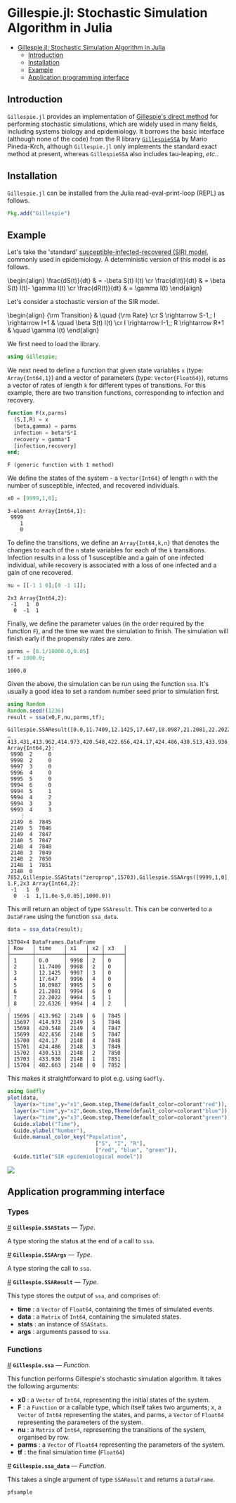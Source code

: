 
<a id='Gillespie.jl:-Stochastic-Simulation-Algorithm-in-Julia-1'></a>

# Gillespie.jl: Stochastic Simulation Algorithm in Julia

- [Gillespie.jl: Stochastic Simulation Algorithm in Julia](index.md#Gillespie.jl:-Stochastic-Simulation-Algorithm-in-Julia-1)
    - [Introduction](index.md#Introduction-1)
    - [Installation](index.md#Installation-1)
    - [Example](index.md#Example-1)
    - [Application programming interface](index.md#Application-programming-interface-1)


<a id='Introduction-1'></a>

## Introduction


`Gillespie.jl` provides an implementation of [Gillespie's direct method](http://en.wikipedia.org/wiki/Gillespie_algorithm) for performing stochastic simulations, which are widely used in many fields, including systems biology and epidemiology. It borrows the basic interface (although none of the code) from the R library [`GillespieSSA`](http://www.jstatsoft.org/v25/i12/paper) by Mario Pineda-Krch, although `Gillespie.jl` only implements the standard exact method at present, whereas `GillespieSSA` also includes tau-leaping, *etc.*.


<a id='Installation-1'></a>

## Installation


`Gillespie.jl` can be installed from the Julia read-eval-print-loop (REPL) as follows.


```julia
Pkg.add("Gillespie")
```


<a id='Example-1'></a>

## Example


Let's take the 'standard' [susceptible-infected-recovered (SIR) model]((https://en.wikipedia.org/wiki/Compartmental_models_in_epidemiology#The_SIR_model_without_vital_dynamics)), commonly used in epidemiology. A deterministic version of this model is as follows.


\begin{align} \frac{dS(t)}{dt}  & = -\beta S(t) I(t) \cr \frac{dI(t)}{dt}  & = \beta S(t) I(t)- \gamma I(t) \cr \frac{dR(t)}{dt}  & = \gamma I(t) \end{align}


Let's consider a stochastic version of the SIR model.


\begin{align} {\rm Transition} & \quad {\rm Rate} \cr S  \rightarrow S-1,\; I \rightarrow I+1 & \quad \beta S(t) I(t) \cr I  \rightarrow I-1,\; R \rightarrow R+1 & \quad \gamma I(t) \end{align}


We first need to load the library.


```julia
using Gillespie;
```


We next need to define a function that given state variables `x` (type: `Array{Int64,1}`) and a vector of parameters (type: `Vector{Float64}`), returns a vector of rates of length `k` for different types of transitions. For this example, there are two transition functions, corresponding to infection and recovery.


```julia
function F(x,parms)
  (S,I,R) = x
  (beta,gamma) = parms
  infection = beta*S*I
  recovery = gamma*I
  [infection,recovery]
end;
```

```
F (generic function with 1 method)
```


We define the states of the system - a `Vector{Int64}` of length `n` with the number of susceptible, infected, and recovered individuals.


```julia
x0 = [9999,1,0];
```

```
3-element Array{Int64,1}:
 9999
    1
    0
```


To define the transitions, we define an `Array{Int64,k,n}` that denotes the changes to each of the `n` state variables for each of the `k` transitions. Infection results in a loss of 1 susceptible and a gain of one infected individual, while recovery is associated with a loss of one infected and a gain of one recovered.


```julia
nu = [[-1 1 0];[0 -1 1]];
```

```
2x3 Array{Int64,2}:
 -1   1  0
  0  -1  1
```


Finally, we define the parameter values (in the order required by the function `F`), and the time we want the simulation to finish. The simulation will finish early if the propensity rates are zero.


```julia
parms = [0.1/10000.0,0.05]
tf = 1000.0;
```

```
1000.0
```


Given the above, the simulation can be run using the function `ssa`. It's usually a good idea to set a random number seed prior to simulation first.


```julia
using Random
Random.seed!(1236)
result = ssa(x0,F,nu,parms,tf);
```

```
Gillespie.SSAResult([0.0,11.7409,12.1425,17.647,18.0987,21.2081,22.2022,22.6326,26.1136,27.201  …  413.431,413.962,414.973,420.548,422.656,424.17,424.486,430.513,433.936,482.663],15704x3 Array{Int64,2}:
 9998  2     0
 9998  2     0
 9997  3     0
 9996  4     0
 9995  5     0
 9994  6     0
 9994  5     1
 9994  4     2
 9994  3     3
 9993  4     3
    ⋮
 2149  6  7845
 2149  5  7846
 2149  4  7847
 2148  5  7847
 2148  4  7848
 2148  3  7849
 2148  2  7850
 2148  1  7851
 2148  0  7852,Gillespie.SSAStats("zeroprop",15703),Gillespie.SSAArgs([9999,1,0],ex-1.F,2x3 Array{Int64,2}:
 -1   1  0
  0  -1  1,[1.0e-5,0.05],1000.0))
```


This will return an object of type `SSAresult`. This can be converted to a `DataFrame` using the function `ssa_data`.


```julia
data = ssa_data(result);
```

```
15704×4 DataFrames.DataFrame
│ Row   │ time    │ x1   │ x2 │ x3   │
├───────┼─────────┼──────┼────┼──────┤
│ 1     │ 0.0     │ 9998 │ 2  │ 0    │
│ 2     │ 11.7409 │ 9998 │ 2  │ 0    │
│ 3     │ 12.1425 │ 9997 │ 3  │ 0    │
│ 4     │ 17.647  │ 9996 │ 4  │ 0    │
│ 5     │ 18.0987 │ 9995 │ 5  │ 0    │
│ 6     │ 21.2081 │ 9994 │ 6  │ 0    │
│ 7     │ 22.2022 │ 9994 │ 5  │ 1    │
│ 8     │ 22.6326 │ 9994 │ 4  │ 2    │
⋮
│ 15696 │ 413.962 │ 2149 │ 6  │ 7845 │
│ 15697 │ 414.973 │ 2149 │ 5  │ 7846 │
│ 15698 │ 420.548 │ 2149 │ 4  │ 7847 │
│ 15699 │ 422.656 │ 2148 │ 5  │ 7847 │
│ 15700 │ 424.17  │ 2148 │ 4  │ 7848 │
│ 15701 │ 424.486 │ 2148 │ 3  │ 7849 │
│ 15702 │ 430.513 │ 2148 │ 2  │ 7850 │
│ 15703 │ 433.936 │ 2148 │ 1  │ 7851 │
│ 15704 │ 482.663 │ 2148 │ 0  │ 7852 │
```


This makes it straightforward to plot e.g. using `Gadfly`.


```julia
using Gadfly
plot(data,
  layer(x="time",y="x1",Geom.step,Theme(default_color=colorant"red")),
  layer(x="time",y="x2",Geom.step,Theme(default_color=colorant"blue")),
  layer(x="time",y="x3",Geom.step,Theme(default_color=colorant"green")),
  Guide.xlabel("Time"),
  Guide.ylabel("Number"),
  Guide.manual_color_key("Population",
                            ["S", "I", "R"],
                            ["red", "blue", "green"]),
  Guide.title("SIR epidemiological model"))
```


![](plot.svg)


<a id='Application-programming-interface-1'></a>

## Application programming interface


<a id='Types-1'></a>

### Types

<a id='Gillespie.SSAStats' href='#Gillespie.SSAStats'>#</a>
**`Gillespie.SSAStats`** &mdash; *Type*.



A type storing the status at the end of a call to `ssa`.

<a id='Gillespie.SSAArgs' href='#Gillespie.SSAArgs'>#</a>
**`Gillespie.SSAArgs`** &mdash; *Type*.



A type storing the call to `ssa`.

<a id='Gillespie.SSAResult' href='#Gillespie.SSAResult'>#</a>
**`Gillespie.SSAResult`** &mdash; *Type*.



This type stores the output of `ssa`, and comprises of:

  * **time** : a `Vector` of `Float64`, containing the times of simulated events.
  * **data** : a `Matrix` of `Int64`, containing the simulated states.
  * **stats** : an instance of `SSAStats`.
  * **args** : arguments passed to `ssa`.


<a id='Functions-1'></a>

### Functions

<a id='Gillespie.ssa' href='#Gillespie.ssa'>#</a>
**`Gillespie.ssa`** &mdash; *Function*.



This function performs Gillespie's stochastic simulation algorithm. It takes the following arguments:

  * **x0** : a `Vector` of `Int64`, representing the initial states of the system.
  * **F** : a `Function` or a callable type, which itself takes two arguments; x, a `Vector` of `Int64` representing the states, and parms, a `Vector` of `Float64` representing the parameters of the system.
  * **nu** : a `Matrix` of `Int64`, representing the transitions of the system, organised by row.
  * **parms** : a `Vector` of `Float64` representing the parameters of the system.
  * **tf** : the final simulation time (`Float64`)

<a id='Gillespie.ssa_data' href='#Gillespie.ssa_data'>#</a>
**`Gillespie.ssa_data`** &mdash; *Function*.



This takes a single argument of type `SSAResult` and returns a `DataFrame`.


```
pfsample
```


